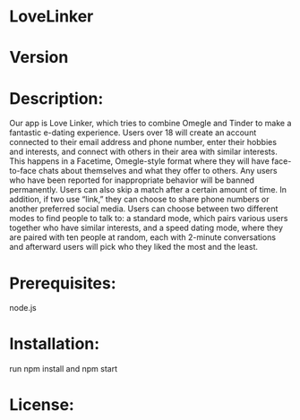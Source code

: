 # LoveLinker
# Version

# Description:
Our app is Love Linker, which tries to combine Omegle and Tinder to make a fantastic e-dating experience. Users over 18 will create an account connected to their email address and phone number, enter their hobbies and interests, and connect with others in their area with similar interests. This happens in a Facetime, Omegle-style format where they will have face-to-face chats about themselves and what they offer to others. Any users who have been reported for inappropriate behavior will be banned permanently. Users can also skip a match after a certain amount of time. In addition, if two use “link,” they can choose to share phone numbers or another preferred social media. Users can choose between two different modes to find people to talk to: a standard mode, which pairs various users together who have similar interests, and a speed dating mode, where they are paired with ten people at random, each with 2-minute conversations and afterward users will pick who they liked the most and the least.

# Prerequisites:
node.js

# Installation:
run npm install and npm start



# License: